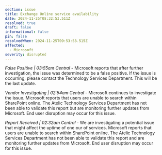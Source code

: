 ```yaml
---
section: issue
title: Exchange Online service availability
date: 2024-11-25T08:32:53.511Z
resolved: true
draft: false
informational: false
pin: false
resolvedWhen: 2024-11-25T09:53:53.515Z
affected:
  - Microsoft
severity: disrupted
---
```

*False Positive | 03:55am Central* - Microsoft reports that after further investigation, the issue was determined to be a false positive. If the issue is occurring, please contact the Technology Services Department. This will be the last update.

*Vendor Investigating | 02:54am Central* - Microsoft continues to investigate the issue. Microsoft reports that users are unable to search within SharePoint online. The Atelic Technology Services Department has not been able to validate this report but are monitoring further updates from Microsoft. End user disruption may occur for this issue.

*Report Received | 02:32am Central* - We are investigating a potential issue that might affect the uptime of one our of services. Microsoft reports that users are unable to search within SharePoint online. The Atelic Technology Services Department has not been able to validate this report and are monitoring further updates from Microsoft. End user disruption may occur for this issue.